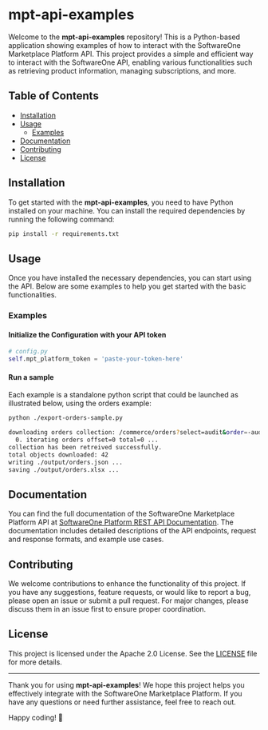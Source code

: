 # mpt-api-examples

Welcome to the **mpt-api-examples** repository! This is a Python-based application showing examples of how to interact with the SoftwareOne Marketplace Platform API. This project provides a simple and efficient way to interact with the SoftwareOne API, enabling various functionalities such as retrieving product information, managing subscriptions, and more.

## Table of Contents
- [Installation](#installation)
- [Usage](#usage)
  - [Examples](#examples)
- [Documentation](#documentation)
- [Contributing](#contributing)
- [License](#license)

## Installation

To get started with the **mpt-api-examples**, you need to have Python installed on your machine. You can install the required dependencies by running the following command:
```bash
pip install -r requirements.txt
```

## Usage

Once you have installed the necessary dependencies, you can start using the API. Below are some examples to help you get started with the basic functionalities.

### Examples

#### Initialize the Configuration with your API token

```python
# config.py
self.mpt_platform_token = 'paste-your-token-here'
```

#### Run a sample

Each example is a standalone python script that could be launched as illustrated below, using the orders example:

```bash
python ./export-orders-sample.py

downloading orders collection: /commerce/orders?select=audit&order=-audit.created.at
  0. iterating orders offset=0 total=0 ...
collection has been retreived successfully.
total objects downloaded: 42
writing ./output/orders.json ...
saving ./output/orders.xlsx ...
```

## Documentation

You can find the full documentation of the SoftwareOne Marketplace Platform API at [SoftwareOne Platform REST API Documentation](https://docs.platform.softwareone.com/developer-resources/rest-api). The documentation includes detailed descriptions of the API endpoints, request and response formats, and example use cases.

## Contributing

We welcome contributions to enhance the functionality of this project. If you have any suggestions, feature requests, or would like to report a bug, please open an issue or submit a pull request. For major changes, please discuss them in an issue first to ensure proper coordination.

## License

This project is licensed under the Apache 2.0 License. See the [LICENSE](LICENSE) file for more details.

---

Thank you for using **mpt-api-examples**! We hope this project helps you effectively integrate with the SoftwareOne Marketplace Platform. If you have any questions or need further assistance, feel free to reach out.

Happy coding! 🚀
